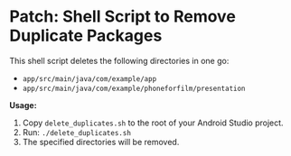 # Patch: Shell Script to Remove Duplicate Packages

This shell script deletes the following directories in one go:

- `app/src/main/java/com/example/app`
- `app/src/main/java/com/example/phoneforfilm/presentation`

**Usage:**
1. Copy `delete_duplicates.sh` to the root of your Android Studio project.
2. Run: `./delete_duplicates.sh`
3. The specified directories will be removed.
